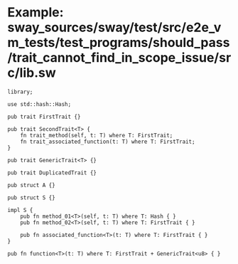 # Example: sway_sources/sway/test/src/e2e_vm_tests/test_programs/should_pass/trait_cannot_find_in_scope_issue/src/lib.sw

```sway
library;

use std::hash::Hash;

pub trait FirstTrait {}

pub trait SecondTrait<T> {
    fn trait_method(self, t: T) where T: FirstTrait;
    fn trait_associated_function(t: T) where T: FirstTrait;
}

pub trait GenericTrait<T> {}

pub trait DuplicatedTrait {}

pub struct A {}

pub struct S {}

impl S {
    pub fn method_01<T>(self, t: T) where T: Hash { }
    pub fn method_02<T>(self, t: T) where T: FirstTrait { }

    pub fn associated_function<T>(t: T) where T: FirstTrait { }
}

pub fn function<T>(t: T) where T: FirstTrait + GenericTrait<u8> { }
```

